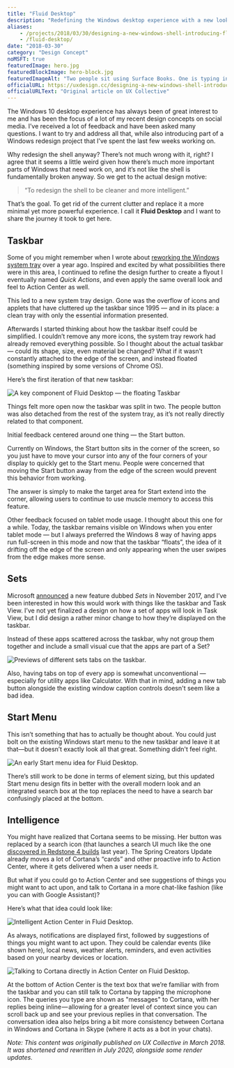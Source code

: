 ```yaml
---
title: "Fluid Desktop"
description: "Redefining the Windows desktop experience with a new look, refined apps, and improved Cortana intelligence."
aliases:
    - /projects/2018/03/30/designing-a-new-windows-shell-introducing-fluid-desktop/
    - /fluid-desktop/
date: "2018-03-30"
category: "Design Concept"
noMSFT: true
featuredImage: hero.jpg
featuredBlockImage: hero-block.jpg
featuredImageAlt: "Two people sit using Surface Books. One is typing into a chat field, while the other is hovering a pen over the screen."
officialURL: https://uxdesign.cc/designing-a-new-windows-shell-introducing-fluid-desktop-83a01beade91
officialURLText: "Original article on UX Collective"
---
```


The Windows 10 desktop experience has always been of great interest to me and has been the focus of a lot of my recent design concepts on social media. I’ve received a lot of feedback and have been asked many questions. I want to try and address all that, while also introducing part of a Windows redesign project that I’ve spent the last few weeks working on.

Why redesign the shell anyway? There’s not much wrong with it, right? I agree that it seems a little weird given how there’s much more important parts of Windows that need work on, and it’s not like the shell is fundamentally broken anyway. So we get to the actual design motive:

> “To redesign the shell to be cleaner and more intelligent.”

That’s the goal. To get rid of the current clutter and replace it a more minimal yet more powerful experience. I call it **Fluid Desktop** and I want to share the journey it took to get here.

## Taskbar

Some of you might remember when I wrote about [reworking the Windows system tray](https://medium.com/@itsmichaelwest/reworking-the-windows-system-tray-9577b646731e) over a year ago. Inspired and excited by what possibilities there were in this area, I continued to refine the design further to create a flyout I eventually named _Quick Actions_, and even apply the same overall look and feel to Action Center as well.

This led to a new system tray design. Gone was the overflow of icons and applets that have cluttered up the taskbar since 1995 — and in its place: a clean tray with only the essential information presented.

Afterwards I started thinking about how the taskbar itself could be simplified. I couldn’t remove any more icons, the system tray rework had already removed everything possible. So I thought about the actual taskbar — could its shape, size, even material be changed? What if it wasn’t constantly attached to the edge of the screen, and instead floated (something inspired by some versions of Chrome OS).

Here’s the first iteration of that new taskbar:

![A key component of Fluid Desktop — the floating Taskbar](./floating-taskbar-crop.jpg)

Things felt more open now the taskbar was split in two. The people button was also detached from the rest of the system tray, as it’s not really directly related to that component.

Initial feedback centered around one thing — the Start button.

Currently on Windows, the Start button sits in the corner of the screen, so you just have to move your cursor into any of the four corners of your display to quickly get to the Start menu. People were concerned that moving the Start button away from the edge of the screen would prevent this behavior from working.

The answer is simply to make the target area for Start extend into the corner, allowing users to continue to use muscle memory to access this feature.

Other feedback focused on tablet mode usage. I thought about this one for a while. Today, the taskbar remains visible on Windows when you enter tablet mode — but I always preferred the Windows 8 way of having apps run full-screen in this mode and now that the taskbar “floats”, the idea of it drifting off the edge of the screen and only appearing when the user swipes from the edge makes more sense.

## Sets

Microsoft [announced](https://www.youtube.com/watch?v=3lEjuU-XFHg) a new feature dubbed _Sets_ in November 2017, and I’ve been interested in how this would work with things like the taskbar and Task View. I’ve not yet finalized a design on how a set of apps will look in Task View, but I did design a rather minor change to how they’re displayed on the taskbar.

Instead of these apps scattered across the taskbar, why not group them together and include a small visual cue that the apps are part of a Set?

![Previews of different sets tabs on the taskbar.](./taskbar-sets-popover.jpg)

Also, having tabs on top of every app is somewhat unconventional — especially for utility apps like Calculator. With that in mind, adding a new tab button alongside the existing window caption controls doesn't seem like a bad idea.

## Start Menu

This isn’t something that has to actually be thought about. You could just bolt on the existing Windows start menu to the new taskbar and leave it at that—but it doesn’t exactly look all that great. Something didn't feel right.

![An early Start menu idea for Fluid Desktop.](./shell-start.jpg)

There’s still work to be done in terms of element sizing, but this updated Start menu design fits in better with the overall modern look and an integrated search box at the top replaces the need to have a search bar confusingly placed at the bottom.

## Intelligence

You might have realized that Cortana seems to be missing. Her button was replaced by a search icon (that launches a search UI much like the one [discovered in Redstone 4 builds](https://www.windowscentral.com/microsoft-working-new-search-ui-windows-10) last year). The Spring Creators Update already moves a lot of Cortana’s “cards” and other proactive info to Action Center, where it gets delivered when a user needs it.

But what if you could go to Action Center and see suggestions of things you might want to act upon, and talk to Cortana in a more chat-like fashion (like you can with Google Assistant)?

Here’s what that idea could look like:

![Intelligent Action Center in Fluid Desktop.](./shell-actioncenter.jpg)

As always, notifications are displayed first, followed by suggestions of things you might want to act upon. They could be calendar events (like shown here), local news, weather alerts, reminders, and even activities based on your nearby devices or location.

![Talking to Cortana directly in Action Center on Fluid Desktop.](./shell-actioncenter-chat.jpg)

At the bottom of Action Center is the text box that we’re familiar with from the taskbar and you can still talk to Cortana by tapping the microphone icon. The queries you type are shown as "messages" to Cortana, with her replies being inline — allowing for a greater level of context since you can scroll back up and see your previous replies in that conversation. The conversation idea also helps bring a bit more consistency between Cortana in Windows and Cortana in Skype (where it acts as a bot in your chats).

_Note: This content was originally published on UX Collective in March 2018. It was shortened and rewritten in July 2020, alongside some render updates._
